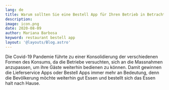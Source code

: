 ```yaml
---
lang: de
title: Warum sollten Sie eine Bestell App für Ihren Betrieb in Betracht ziehen?
description: 
image: icon.png
date: 2020-08-09
author: Mariana Barbosa
keyword: restaurant bestell app
layout: '@layouts/Blog.astro'
---
```


Die Covid-19 Pandemie führte zu einer Konsolidierung der verschiedenen Formen des Konsums, da die Betriebe versuchten, sich an die Massnahmen anzupassen, um ihre Gäste weiterhin bedienen zu können.
Damit gewinnen die Lieferservice Apps oder Bestell Apps immer mehr an Bedeutung, denn die Bevölkerung möchte weiterhin gut Essen und bestellt sich das Essen halt nach Hause. 

